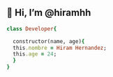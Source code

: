 ## 👋 Hi, I’m @hiramhh

```ruby
class Developer{

  constructor(name, age){
  this.nombre = Hiram Hernandez;
  this.age = 24;
  }
}


```
